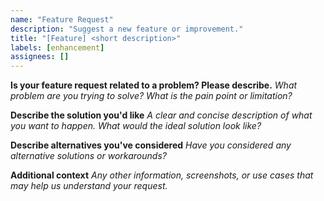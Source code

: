 ```yaml
---
name: "Feature Request"
description: "Suggest a new feature or improvement."
title: "[Feature] <short description>"
labels: [enhancement]
assignees: []
---
```


**Is your feature request related to a problem? Please describe.**
_What problem are you trying to solve? What is the pain point or limitation?_

**Describe the solution you'd like**
_A clear and concise description of what you want to happen. What would the ideal solution look like?_

**Describe alternatives you've considered**
_Have you considered any alternative solutions or workarounds?_

**Additional context**
_Any other information, screenshots, or use cases that may help us understand your request._ 